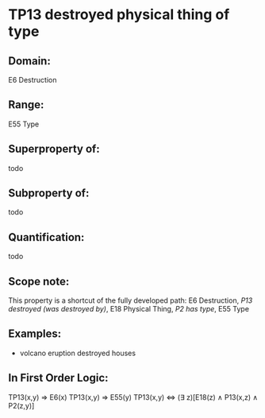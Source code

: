 # TP13 destroyed physical thing of type

## Domain: 

E6 Destruction

## Range: 

E55 Type

## Superproperty of: 

todo

## Subproperty of: 

todo

## Quantification: 

todo

## Scope note: 

This property is a shortcut of the fully developed path: E6 Destruction, _P13 destroyed (was destroyed by)_, E18 Physical Thing, _P2 has type_, E55 Type

## Examples: 

* volcano eruption destroyed houses

## In First Order Logic: 

TP13(x,y) ⇒ E6(x)
TP13(x,y) ⇒ E55(y)
TP13(x,y) ⇔ (∃ z)[E18(z) ∧ P13(x,z) ∧ P2(z,y)]

